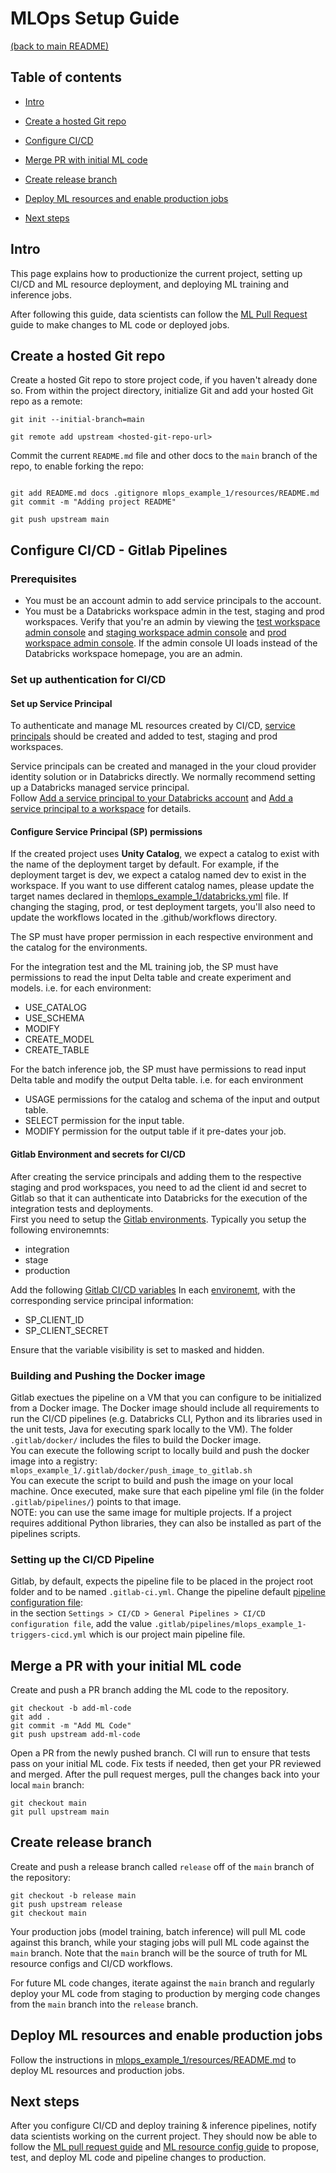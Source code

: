 # MLOps Setup Guide
[(back to main README)](../README.md)

## Table of contents
* [Intro](#intro)
* [Create a hosted Git repo](#create-a-hosted-git-repo)
* [Configure CI/CD](#configure-cicd---gitlab)
* [Merge PR with initial ML code](#merge-a-pr-with-your-initial-ml-code)
* [Create release branch](#create-release-branch)

* [Deploy ML resources and enable production jobs](#deploy-ml-resources-and-enable-production-jobs)
* [Next steps](#next-steps)

## Intro
This page explains how to productionize the current project, setting up CI/CD and
ML resource deployment, and deploying ML training and inference jobs.

After following this guide, data scientists can follow the [ML Pull Request](ml-pull-request.md) guide to make changes to ML code or deployed jobs.

## Create a hosted Git repo
Create a hosted Git repo to store project code, if you haven't already done so. From within the project
directory, initialize Git and add your hosted Git repo as a remote:
```
git init --initial-branch=main
```

```
git remote add upstream <hosted-git-repo-url>
```

Commit the current `README.md` file and other docs to the `main` branch of the repo, to enable forking the repo:
```

git add README.md docs .gitignore mlops_example_1/resources/README.md
git commit -m "Adding project README"

git push upstream main
```


## Configure CI/CD - Gitlab Pipelines

### Prerequisites
* You must be an account admin to add service principals to the account.
* You must be a Databricks workspace admin in the test, staging and prod workspaces. Verify that you're an admin by viewing the
  [test workspace admin console](https://adb-xxxx.xx.azuredatabricks.net#setting/accounts) and
  [staging workspace admin console](https://adb-xxxx.xx.azuredatabricks.net#setting/accounts) and
  [prod workspace admin console](https://adb-xxxx.xx.azuredatabricks.net#setting/accounts). If
  the admin console UI loads instead of the Databricks workspace homepage, you are an admin.

### Set up authentication for CI/CD
#### Set up Service Principal
To authenticate and manage ML resources created by CI/CD, 
[service principals](https://learn.microsoft.com/azure/databricks/administration-guide/users-groups/service-principals)
should be created and added to test, staging and prod workspaces.

Service principals can be created and managed in the your cloud provider identity solution or in Databricks directly. We normally recommend setting up a Databricks managed service principal.  
Follow [Add a service principal to your Databricks account](https://learn.microsoft.com/azure/databricks/administration-guide/users-groups/service-principals#add-a-service-principal-to-your-databricks-account)
and [Add a service principal to a workspace](https://learn.microsoft.com/azure/databricks/administration-guide/users-groups/service-principals#add-a-service-principal-to-a-workspace)
for details.



#### Configure Service Principal (SP) permissions 
If the created project uses **Unity Catalog**, we expect a catalog to exist with the name of the deployment target by default. 
For example, if the deployment target is dev, we expect a catalog named dev to exist in the workspace. 
If you want to use different catalog names, please update the target names declared in the[mlops_example_1/databricks.yml](../mlops_example_1/databricks.yml) file.
If changing the staging, prod, or test deployment targets, you'll also need to update the workflows located in the .github/workflows directory.

The SP must have proper permission in each respective environment and the catalog for the environments.

For the integration test and the ML training job, the SP must have permissions to read the input Delta table and create experiment and models. 
i.e. for each environment:
- USE_CATALOG
- USE_SCHEMA
- MODIFY
- CREATE_MODEL
- CREATE_TABLE

For the batch inference job, the SP must have permissions to read input Delta table and modify the output Delta table. 
i.e. for each environment
- USAGE permissions for the catalog and schema of the input and output table.
- SELECT permission for the input table.
- MODIFY permission for the output table if it pre-dates your job.

#### Gitlab Environment and secrets for CI/CD
After creating the service principals and adding them to the respective staging and prod workspaces,
you need to ad the client id and secret to Gitlab so that it can authenticate into Databricks for the execution of the integration tests and deployments.  
First you need to setup the [Gitlab environments](https://docs.gitlab.com/ee/ci/environments/). Typically you setup the following environemnts:
- integration
- stage
- production  
  
Add the following [Gitlab CI/CD variables](https://docs.gitlab.com/ee/ci/variables/) In each [environemt](https://docs.gitlab.com/ee/ci/environments/index.html#limit-the-environment-scope-of-a-cicd-variable),  with the corresponding service principal information:
- SP_CLIENT_ID
- SP_CLIENT_SECRET  
   
Ensure that the variable visibility is set to masked and hidden.

### Building and Pushing the Docker image
Gitlab exectues the pipeline on a VM that you can configure to be initialized from a Docker image.
The Docker image should include all requirements to run the CI/CD pipelines (e.g. Databricks CLI, Python and its libraries used in the unit tests, Java for executing spark locally to the VM).
The folder `.gitlab/docker/` includes the files to build the Docker image.  
You can execute the following script to locally build and push the docker image into a registry:  
`mlops_example_1/.gitlab/docker/push_image_to_gitlab.sh`  
You can execute the script to build and push the image on your local machine. Once executed, make sure that each pipeline yml file
(in the folder `.gitlab/pipelines/`) points to that image.  
NOTE: you can use the same image for multiple projects. 
If a project requires additional Python libraries, they can also be installed as part of the pipelines scripts.

### Setting up the CI/CD Pipeline
Gitlab, by default, expects the pipeline file to be placed in the project root folder and to be named `.gitlab-ci.yml`. 
Change the pipeline default [pipeline configuration file](https://docs.gitlab.com/ee/ci/pipelines/settings.html#specify-a-custom-cicd-configuration-file):  
in the section `Settings > CI/CD > General Pipelines > CI/CD configuration file`, 
add the value `.gitlab/pipelines/mlops_example_1-triggers-cicd.yml` which is our project main pipeline file.



## Merge a PR with your initial ML code
Create and push a PR branch adding the ML code to the repository.

```
git checkout -b add-ml-code
git add .
git commit -m "Add ML Code"
git push upstream add-ml-code
```

Open a PR from the newly pushed branch. CI will run to ensure that tests pass
on your initial ML code. Fix tests if needed, then get your PR reviewed and merged.
After the pull request merges, pull the changes back into your local `main`
branch:

```
git checkout main
git pull upstream main
```

## Create release branch
Create and push a release branch called `release` off of the `main` branch of the repository:
```
git checkout -b release main
git push upstream release
git checkout main
```

Your production jobs (model training, batch inference) will pull ML code against this branch, while your staging jobs will pull ML code against the `main` branch. Note that the `main` branch will be the source of truth for ML resource configs and CI/CD workflows.

For future ML code changes, iterate against the `main` branch and regularly deploy your ML code from staging to production by merging code changes from the `main` branch into the `release` branch.

## Deploy ML resources and enable production jobs
Follow the instructions in [mlops_example_1/resources/README.md](../mlops_example_1/resources/README.md) to deploy ML resources
and production jobs.

## Next steps
After you configure CI/CD and deploy training & inference pipelines, notify data scientists working
on the current project. They should now be able to follow the
[ML pull request guide](ml-pull-request.md) and 
[ML resource config guide](../mlops_example_1/resources/README.md)  to propose, test, and deploy
ML code and pipeline changes to production.
